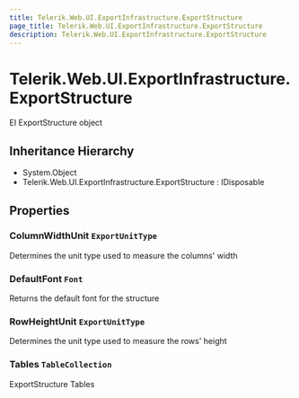 ```yaml
---
title: Telerik.Web.UI.ExportInfrastructure.ExportStructure
page_title: Telerik.Web.UI.ExportInfrastructure.ExportStructure
description: Telerik.Web.UI.ExportInfrastructure.ExportStructure
---
```


# Telerik.Web.UI.ExportInfrastructure.ExportStructure

EI ExportStructure object

## Inheritance Hierarchy

* System.Object
* Telerik.Web.UI.ExportInfrastructure.ExportStructure : IDisposable

## Properties

###  ColumnWidthUnit `ExportUnitType`

Determines the unit type used to measure the columns' width

###  DefaultFont `Font`

Returns the default font for the structure

###  RowHeightUnit `ExportUnitType`

Determines the unit type used to measure the rows' height

###  Tables `TableCollection`

ExportStructure Tables

